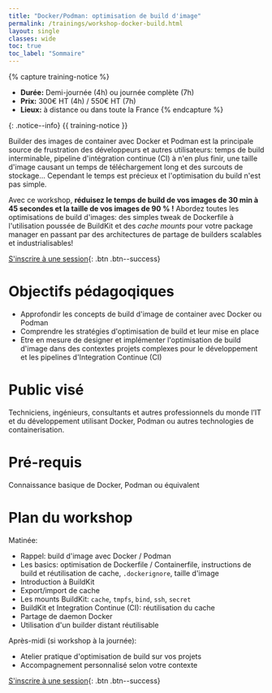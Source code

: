 ```yaml
---
title: "Docker/Podman: optimisation de build d'image"
permalink: /trainings/workshop-docker-build.html
layout: single
classes: wide
toc: true
toc_label: "Sommaire"
---
```


{% capture training-notice %}
- **Durée:** Demi-journée (4h) ou journée complète (7h)
- **Prix:** 300€ HT (4h) / 550€ HT (7h)
- **Lieux:** à distance ou dans toute la France
{% endcapture %}

{: .notice--info}
{{ training-notice }}

Builder des images de container avec Docker et Podman est la principale source de frustration des développeurs et autres utilisateurs: temps de build interminable, pipeline d'intégration continue (CI) à n'en plus finir, une taille d'image causant un temps de téléchargement long et des surcouts de stockage... Cependant le temps est précieux et l'optimisation du build n'est pas simple.

Avec ce workshop, **réduisez le temps de build de vos images de 30 min à 45 secondes et la taille de vos images de 90 % !** Abordez toutes les optimisations de build d'images: des simples tweak de Dockerfile à l'utilisation poussée de BuildKit et des _cache mounts_ pour votre package manager en passant par des architectures de partage de builders scalables et industrialisables!

[S'inscrire à une session](/inscription){: .btn .btn--success}

# Objectifs pédagoqiques

- Approfondir les concepts de build d'image de container avec Docker ou Podman
- Comprendre les stratégies d'optimisation de build et leur mise en place
- Etre en mesure de designer et implémenter l'optimisation de build d'image dans des contextes projets complexes pour le développement et les pipelines d'Integration Continue (CI)

# Public visé

Techniciens, ingénieurs, consultants et autres professionnels du monde l’IT et du développement utilisant Docker, Podman ou autres technologies de containerisation.

# Pré-requis

Connaissance basique de Docker, Podman ou équivalent

# Plan du workshop

Matinée:

- Rappel: build d'image avec Docker / Podman
- Les basics: optimisation de Dockerfile / Containerfile, instructions de build et réutilisation de cache, `.dockerignore`, taille d'image
- Introduction à BuildKit
- Export/import de cache
- Les mounts BuildKit: `cache`, `tmpfs`, `bind`, `ssh`, `secret` 
- BuildKit et Integration Continue (CI): réutilisation du cache
- Partage de daemon Docker
- Utilisation d'un builder distant réutilisable

Après-midi (si workshop à la journée):
- Atelier pratique d'optimisation de build sur vos projets
- Accompagnement personnalisé selon votre contexte

[S'inscrire à une session](/inscription){: .btn .btn--success}